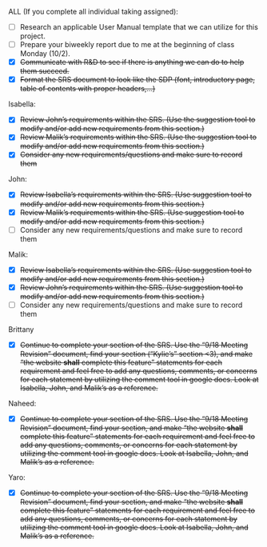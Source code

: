 ALL (If you complete all individual taking assigned):

- [ ] Research an applicable User Manual template that we can utilize for this project.   
- [ ] Prepare your biweekly report due to me at the beginning of class Monday (10/2).  
- [x] ~~Communicate with R\&D to see if there is anything we can do to help them succeed.~~  
- [x] ~~Format the SRS document to look like the SDP (font, introductory page, table of contents with proper headers,...)~~

Isabella:

- [x] ~~Review John’s requirements within the SRS. (Use the suggestion tool to modify and/or add new requirements from this section.)~~  
- [x] ~~Review Malik’s requirements within the SRS. (Use the suggestion tool to modify and/or add new requirements from this section.)~~  
- [x] ~~Consider any new requirements/questions and make sure to record them~~

John:

- [x] ~~Review Isabella’s requirements within the SRS. (Use suggestion tool to modify and/or add new requirements from this section.)~~  
- [x] ~~Review Malik’s requirements within the SRS. (Use suggestion tool to modify and/or add new requirements from this section.)~~  
- [ ] Consider any new requirements/questions and make sure to record them

Malik:

- [x] ~~Review Isabella’s requirements within the SRS. (Use suggestion tool to modify and/or add new requirements from this section.)~~  
- [x] ~~Review John’s requirements within the SRS. (Use suggestion tool to modify and/or add new requirements from this section.)~~  
- [ ] Consider any new requirements/questions and make sure to record them

Brittany

- [x] ~~Continue to complete your section of the SRS. Use the “9/18 Meeting Revision” document, find your section (“Kylie’s” section \<3), and make “the website **shall** complete this feature” statements for each requirement and feel free to add any questions, comments, or concerns for each statement by utilizing the comment tool in google docs. Look at Isabella, John, and Malik’s as a reference.~~ 

Naheed:

- [x] ~~Continue to complete your section of the SRS. Use the “9/18 Meeting Revision” document, find your section, and make “the website **shall** complete this feature” statements for each requirement and feel free to add any questions, comments, or concerns for each statement by utilizing the comment tool in google docs. Look at Isabella, John, and Malik’s as a reference.~~ 

Yaro:

- [x] ~~Continue to complete your section of the SRS. Use the “9/18 Meeting Revision” document, find your section, and make “the website **shall** complete this feature” statements for each requirement and feel free to add any questions, comments, or concerns for each statement by utilizing the comment tool in google docs. Look at Isabella, John, and Malik’s as a reference.~~ 